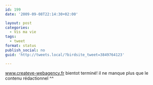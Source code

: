```yaml
---
id: 199
date: '2009-09-08T22:14:30+02:00'

layout: post
categories:
  - Vis ma vie
tags:
  - tweet
format: status
publish_social: no
guid: 'http://tweets.local/?birdsite_tweet=3849764123'

---
```


www.createve-webagency.fr bientot terminé! il ne manque plus que le contenu rédactionnel ^^